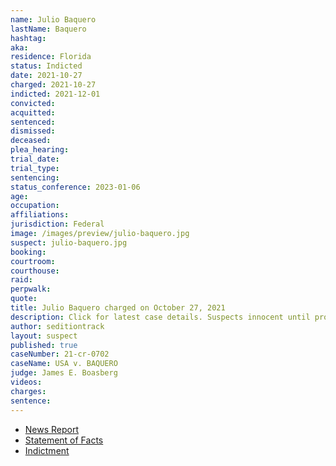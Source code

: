 ```yaml
---
name: Julio Baquero
lastName: Baquero
hashtag:
aka:
residence: Florida
status: Indicted
date: 2021-10-27
charged: 2021-10-27
indicted: 2021-12-01
convicted:
acquitted:
sentenced:
dismissed:
deceased:
plea_hearing:
trial_date:
trial_type:
sentencing:
status_conference: 2023-01-06
age:
occupation:
affiliations:
jurisdiction: Federal
image: /images/preview/julio-baquero.jpg
suspect: julio-baquero.jpg
booking:
courtroom:
courthouse:
raid:
perpwalk:
quote:
title: Julio Baquero charged on October 27, 2021
description: Click for latest case details. Suspects innocent until proven guilty.
author: seditiontrack
layout: suspect
published: true
caseNumber: 21-cr-0702
caseName: USA v. BAQUERO
judge: James E. Boasberg
videos:
charges:
sentence:
---
```

- [News Report](https://bipartisanreport.com/2021/11/12/florida-insurrectionist-who-assaulted-police-caught-charged-by-feds/)
- [Statement of Facts](https://www.justice.gov/usao-dc/case-multi-defendant/file/1458906/download)
- [Indictment](https://www.justice.gov/usao-dc/case-multi-defendant/file/1458911/download)
